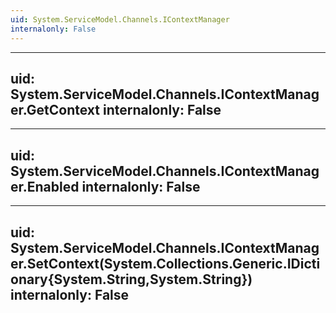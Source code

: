 ```yaml
---
uid: System.ServiceModel.Channels.IContextManager
internalonly: False
---
```


---
uid: System.ServiceModel.Channels.IContextManager.GetContext
internalonly: False
---

---
uid: System.ServiceModel.Channels.IContextManager.Enabled
internalonly: False
---

---
uid: System.ServiceModel.Channels.IContextManager.SetContext(System.Collections.Generic.IDictionary{System.String,System.String})
internalonly: False
---
